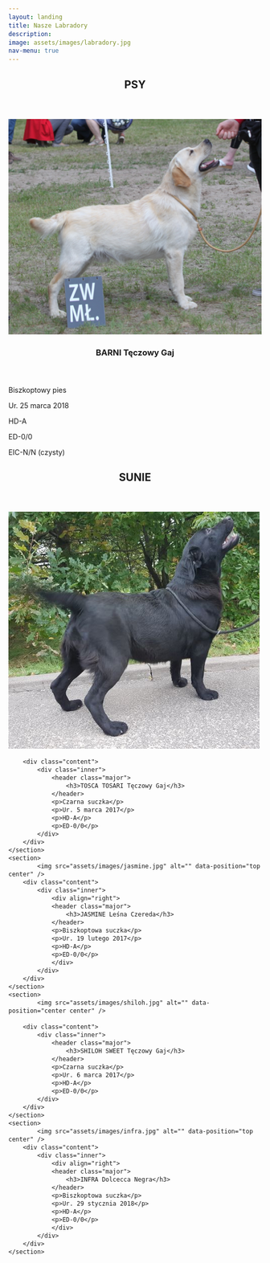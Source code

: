 ```yaml
---
layout: landing
title: Nasze Labradory
description:
image: assets/images/labradory.jpg
nav-menu: true
---
```

<!-- Main -->
<div id="main">
<!-- Two -->
<!-- Three -->
<section id="three">
	<div class="inner">
		<header class="major">
			<h2>PSY</h2>
		</header>
	</div>
</section>
<section id="two" class="spotlights">
	<section>
		<section class="image">
			<img src="assets/images/barni.jpg" alt="" data-position="center center" />
		</section>
		<div class="content">
			<div class="inner">
				<header class="major">
					<h3>BARNI Tęczowy Gaj</h3>
				</header>
				<p>Biszkoptowy pies</p>
				<p>Ur. 25 marca 2018</p>
				<p>HD-A</p>
				<p>ED-0/0</p>
				<p>EIC-N/N (czysty)</p>
			</div>
		</div>
	</section>
</section>
<section id="three">
	<div class="inner">
		<header class="major">
			<h2>SUNIE</h2>
		</header>
	</div>
</section>
<section id="four" class="spotlights">
	<section>
			<img src="assets/images/tosca.jpg" alt="" data-position="center center" />

		<div class="content">
			<div class="inner">
				<header class="major">
					<h3>TOSCA TOSARI Tęczowy Gaj</h3>
				</header>
				<p>Czarna suczka</p>
				<p>Ur. 5 marca 2017</p>
				<p>HD-A</p>
				<p>ED-0/0</p>
			</div>
		</div>
	</section>
	<section>
			<img src="assets/images/jasmine.jpg" alt="" data-position="top center" />
		<div class="content">
			<div class="inner">
				<div align="right">
				<header class="major">
					<h3>JASMINE Leśna Czereda</h3>
				</header>
				<p>Biszkoptowa suczka</p>
				<p>Ur. 19 lutego 2017</p>
				<p>HD-A</p>
				<p>ED-0/0</p>
				</div>
			</div>
		</div>
	</section>
	<section>
			<img src="assets/images/shiloh.jpg" alt="" data-position="center center" />

		<div class="content">
			<div class="inner">
				<header class="major">
					<h3>SHILOH SWEET Tęczowy Gaj</h3>
				</header>
				<p>Czarna suczka</p>
				<p>Ur. 6 marca 2017</p>
				<p>HD-A</p>
				<p>ED-0/0</p>
			</div>
		</div>
	</section>
	<section>
			<img src="assets/images/infra.jpg" alt="" data-position="top center" />
		<div class="content">
			<div class="inner">
				<div align="right">
				<header class="major">
					<h3>INFRA Dolcecca Negra</h3>
				</header>
				<p>Biszkoptowa suczka</p>
				<p>Ur. 29 stycznia 2018</p>
				<p>HD-A</p>
				<p>ED-0/0</p>
				</div>
			</div>
		</div>
	</section>
</section>
